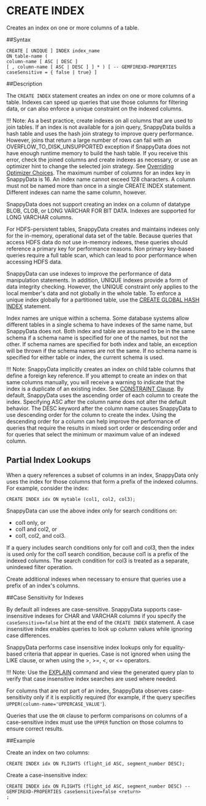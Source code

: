 # CREATE INDEX

Creates an index on one or more columns of a table.

##Syntax

``` pre
CREATE [ UNIQUE ] INDEX index_name
ON table-name (
column-name [ ASC | DESC ]
[ , column-name [ ASC | DESC ] ] * ) [ -- GEMFIREXD-PROPERTIES caseSensitive = { false | true} ]
```

<a id="create-index__section_80D0EB31C1BD46869BFABB902FB1F227"></a>
##Description

The `CREATE INDEX` statement creates an index on one or more columns of a table. Indexes can speed up queries that use those columns for filtering data, or can also enforce a unique constraint on the indexed columns.

!!! Note:
	As a best practice, create indexes on all columns that are used to join tables. If an index is not available for a join query, SnappyData builds a hash table and uses the hash join strategy to improve query performance. However, joins that return a large number of rows can fail with an OVERFLOW\_TO\_DISK\_UNSUPPORTED exception if SnappyData does not have enough runtime memory to build the hash table. If you receive this error, check the joined columns and create indexes as necessary, or use an optimizer hint to change the selected join strategy. See <a href="../../manage_guide/Topics/optimizer-hints.html#concept_A93B4A631E7E42C39093021C2DAB1C74" class="xref" title="You can override the default behavior of the SnappyData query optimizer by including a -- GEMFIREXD-PROPERTIES clause and a property definition in a SQL statement. The clause and property definition both appear within the context of a SQL comment (beginning with two dashes &quot;--&quot;).">Overriding Optimizer Choices</a>.
The maximum number of columns for an index key in SnappyData is 16. An index name cannot exceed 128 characters. A column must not be named more than once in a single CREATE INDEX statement. Different indexes can name the same column, however.

SnappyData does not support creating an index on a column of datatype BLOB, CLOB, or LONG VARCHAR FOR BIT DATA. Indexes are supported for LONG VARCHAR columns.

For HDFS-persistent tables, SnappyData creates and maintains indexes only for the in-memory, operational data set of the table. Because queries that access HDFS data do not use in-memory indexes, these queries should reference a primary key for performance reasons. Non primary key-based queries require a full table scan, which can lead to poor performance when accessing HDFS data.

SnappyData can use indexes to improve the performance of data manipulation statements. In addition, UNIQUE indexes provide a form of data integrity checking. However, the UNIQUE constraint only applies to the local member's data and not globally in the whole table. To enforce a unique index globally for a partitioned table, use the <a href="ref-create-global-hash-index.html#reference_B5512145CAC34AB08B245970E29E02FA" class="xref" title="Creates an index that contains unique values across all of the members that host a partitioned table&#39;s data.">CREATE GLOBAL HASH INDEX</a> statement.

Index names are unique within a schema. Some database systems allow different tables in a single schema to have indexes of the same name, but SnappyData does not. Both index and table are assumed to be in the same schema if a schema name is specified for one of the names, but not the other. If schema names are specified for both index and table, an exception will be thrown if the schema names are not the same. If no schema name is specified for either table or index, the current schema is used.

!!! Note:
	SnappyData implicitly creates an index on child table columns that define a foreign key reference. If you attempt to create an index on that same columns manually, you will receive a warning to indicate that the index is a duplicate of an existing index. See <a href="ref-create-table-clauses.html#topic_CF20DD46D0A0465E95B9682B6FEAFE43" class="xref" title="A CONSTRAINT clause is an optional part of a CREATE TABLE or ALTER TABLE statement that defines a rule to which table data must conform.">CONSTRAINT Clause</a>.
By default, SnappyData uses the ascending order of each column to create the index. Specifying ASC after the column name does not alter the default behavior. The DESC keyword after the column name causes SnappyData to use descending order for the column to create the index. Using the descending order for a column can help improve the performance of queries that require the results in mixed sort order or descending order and for queries that select the minimum or maximum value of an indexed column.

<a id="create-index__section_7228FA43433A46BBAF5E84F37F8C4525"></a>

##	Partial Index Lookups

When a query references a subset of columns in an index, SnappyData only uses the index for those columns that form a prefix of the indexed columns. For example, consider the index:

``` pre
CREATE INDEX idx ON mytable (col1, col2, col3);
```

SnappyData can use the above index only for search conditions on:

-   col1 only, or
-   col1 and col2, or
-   col1, col2, and col3.

If a query includes search conditions only for col1 and col3, then the index is used only for the col1 search condition, because col1 is a prefix of the indexed columns. The search condition for col3 is treated as a separate, unindexed filter operation.

Create additional indexes when necessary to ensure that queries use a prefix of an index's columns.

<a id="create-index__section_18966FC66980497B864BDDA883DC3464"></a>

##Case Sensitivity for Indexes

By default all indexes are case-sensitive. SnappyData supports case-insensitive indexes for CHAR and VARCHAR columns if you specify the `caseSensitive=false` hint at the end of the `CREATE INDEX` statement. A case insensitive index enables queries to look up column values while ignoring case differences.

SnappyData performs case insensitive index lookups only for equality-based criteria that appear in queries. Case is not ignored when using the LIKE clause, or when using the &gt;, &gt;=, &lt;, or &lt;= operators.

!!! Note: 
	Use the <a href="ref-explain.html#reference_9518856325F74F79B13674B8E060E6C5" class="xref noPageCitation" title="Capture or display the query execution plan for a statement.">EXPLAIN</a> command and view the generated query plan to verify that case insensitive index searches are used where needed. 

For columns that are not part of an index, SnappyData observes case-sensitivity only if it is explicitly required (for example, if the query specifies `UPPER(column-name='UPPERCASE_VALUE'`).

Queries that use the `OR` clause to perform comparisons on columns of a case-sensitive index must use the `UPPER` function on those columns to ensure correct results.

##Example

Create an index on two columns:

``` pre
CREATE INDEX idx ON FLIGHTS (flight_id ASC, segment_number DESC);
```

Create a case-insensitive index:

``` pre
CREATE INDEX idx ON FLIGHTS (flight_id ASC, segment_number DESC) -- GEMFIREXD-PROPERTIES caseSensitive=false <return>
;
```


